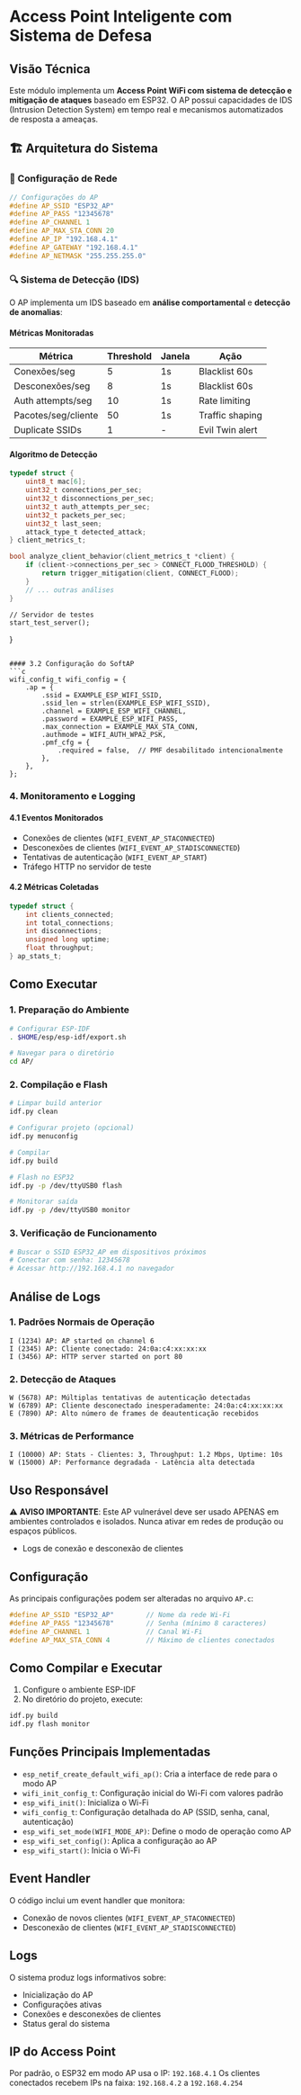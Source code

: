 # Access Point Inteligente com Sistema de Defesa

## Visão Técnica

Este módulo implementa um **Access Point WiFi com sistema de detecção e mitigação de ataques** baseado em ESP32. O AP possui capacidades de IDS (Intrusion Detection System) em tempo real e mecanismos automatizados de resposta a ameaças.

## 🏗️ Arquitetura do Sistema

### 📡 Configuração de Rede
```c
// Configurações do AP
#define AP_SSID "ESP32_AP"
#define AP_PASS "12345678"
#define AP_CHANNEL 1
#define AP_MAX_STA_CONN 20
#define AP_IP "192.168.4.1"
#define AP_GATEWAY "192.168.4.1"
#define AP_NETMASK "255.255.255.0"
```

### 🔍 Sistema de Detecção (IDS)
O AP implementa um IDS baseado em **análise comportamental** e **detecção de anomalias**:

#### **Métricas Monitoradas**
| Métrica | Threshold | Janela | Ação |
|---------|-----------|--------|------|
| Conexões/seg | 5 | 1s | Blacklist 60s |
| Desconexões/seg | 8 | 1s | Blacklist 60s |
| Auth attempts/seg | 10 | 1s | Rate limiting |
| Pacotes/seg/cliente | 50 | 1s | Traffic shaping |
| Duplicate SSIDs | 1 | - | Evil Twin alert |

#### **Algoritmo de Detecção**
```c
typedef struct {
    uint8_t mac[6];
    uint32_t connections_per_sec;
    uint32_t disconnections_per_sec;
    uint32_t auth_attempts_per_sec;
    uint32_t packets_per_sec;
    uint32_t last_seen;
    attack_type_t detected_attack;
} client_metrics_t;

bool analyze_client_behavior(client_metrics_t *client) {
    if (client->connections_per_sec > CONNECT_FLOOD_THRESHOLD) {
        return trigger_mitigation(client, CONNECT_FLOOD);
    }
    // ... outras análises
}
```
    
    // Servidor de testes
    start_test_server();
}
```

#### 3.2 Configuração do SoftAP
```c
wifi_config_t wifi_config = {
    .ap = {
        .ssid = EXAMPLE_ESP_WIFI_SSID,
        .ssid_len = strlen(EXAMPLE_ESP_WIFI_SSID),
        .channel = EXAMPLE_ESP_WIFI_CHANNEL,
        .password = EXAMPLE_ESP_WIFI_PASS,
        .max_connection = EXAMPLE_MAX_STA_CONN,
        .authmode = WIFI_AUTH_WPA2_PSK,
        .pmf_cfg = {
            .required = false,  // PMF desabilitado intencionalmente
        },
    },
};
```

### 4. Monitoramento e Logging

#### 4.1 Eventos Monitorados
- Conexões de clientes (`WIFI_EVENT_AP_STACONNECTED`)
- Desconexões de clientes (`WIFI_EVENT_AP_STADISCONNECTED`)
- Tentativas de autenticação (`WIFI_EVENT_AP_START`)
- Tráfego HTTP no servidor de teste

#### 4.2 Métricas Coletadas
```c
typedef struct {
    int clients_connected;
    int total_connections;
    int disconnections;
    unsigned long uptime;
    float throughput;
} ap_stats_t;
```

## Como Executar

### 1. Preparação do Ambiente
```bash
# Configurar ESP-IDF
. $HOME/esp/esp-idf/export.sh

# Navegar para o diretório
cd AP/
```

### 2. Compilação e Flash
```bash
# Limpar build anterior
idf.py clean

# Configurar projeto (opcional)
idf.py menuconfig

# Compilar
idf.py build

# Flash no ESP32
idf.py -p /dev/ttyUSB0 flash

# Monitorar saída
idf.py -p /dev/ttyUSB0 monitor
```

### 3. Verificação de Funcionamento
```bash
# Buscar o SSID ESP32_AP em dispositivos próximos
# Conectar com senha: 12345678
# Acessar http://192.168.4.1 no navegador
```

## Análise de Logs

### 1. Padrões Normais de Operação
```
I (1234) AP: AP started on channel 6
I (2345) AP: Cliente conectado: 24:0a:c4:xx:xx:xx
I (3456) AP: HTTP server started on port 80
```

### 2. Detecção de Ataques
```
W (5678) AP: Múltiplas tentativas de autenticação detectadas
W (6789) AP: Cliente desconectado inesperadamente: 24:0a:c4:xx:xx:xx
E (7890) AP: Alto número de frames de deautenticação recebidos
```

### 3. Métricas de Performance
```
I (10000) AP: Stats - Clientes: 3, Throughput: 1.2 Mbps, Uptime: 10s
W (15000) AP: Performance degradada - Latência alta detectada
```

## Uso Responsável

⚠️ **AVISO IMPORTANTE**: Este AP vulnerável deve ser usado APENAS em ambientes controlados e isolados. Nunca ativar em redes de produção ou espaços públicos.
- Logs de conexão e desconexão de clientes

## Configuração

As principais configurações podem ser alteradas no arquivo `AP.c`:

```c
#define AP_SSID "ESP32_AP"        // Nome da rede Wi-Fi
#define AP_PASS "12345678"        // Senha (mínimo 8 caracteres)
#define AP_CHANNEL 1              // Canal Wi-Fi
#define AP_MAX_STA_CONN 4         // Máximo de clientes conectados
```

## Como Compilar e Executar

1. Configure o ambiente ESP-IDF
2. No diretório do projeto, execute:

```bash
idf.py build
idf.py flash monitor
```

## Funções Principais Implementadas

- `esp_netif_create_default_wifi_ap()`: Cria a interface de rede para o modo AP
- `wifi_init_config_t`: Configuração inicial do Wi-Fi com valores padrão
- `esp_wifi_init()`: Inicializa o Wi-Fi
- `wifi_config_t`: Configuração detalhada do AP (SSID, senha, canal, autenticação)
- `esp_wifi_set_mode(WIFI_MODE_AP)`: Define o modo de operação como AP
- `esp_wifi_set_config()`: Aplica a configuração ao AP
- `esp_wifi_start()`: Inicia o Wi-Fi

## Event Handler

O código inclui um event handler que monitora:
- Conexão de novos clientes (`WIFI_EVENT_AP_STACONNECTED`)
- Desconexão de clientes (`WIFI_EVENT_AP_STADISCONNECTED`)

## Logs

O sistema produz logs informativos sobre:
- Inicialização do AP
- Configurações ativas
- Conexões e desconexões de clientes
- Status geral do sistema

## IP do Access Point

Por padrão, o ESP32 em modo AP usa o IP: `192.168.4.1`
Os clientes conectados recebem IPs na faixa: `192.168.4.2` a `192.168.4.254`
